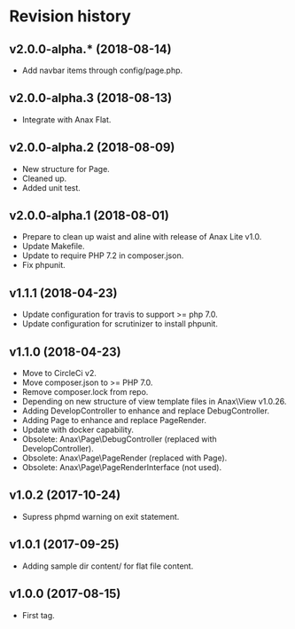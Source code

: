 Revision history
=================================



v2.0.0-alpha.* (2018-08-14)
---------------------------------

* Add navbar items through config/page.php.



v2.0.0-alpha.3 (2018-08-13)
---------------------------------

* Integrate with Anax Flat.



v2.0.0-alpha.2 (2018-08-09)
---------------------------------

* New structure for Page.
* Cleaned up.
* Added unit test.



v2.0.0-alpha.1 (2018-08-01)
---------------------------------

* Prepare to clean up waist and aline with release of Anax Lite v1.0.
* Update Makefile.
* Update to require PHP 7.2 in composer.json.
* Fix phpunit.



v1.1.1 (2018-04-23)
---------------------------------

* Update configuration for travis to support >= php 7.0.
* Update configuration for scrutinizer to install phpunit.



v1.1.0 (2018-04-23)
---------------------------------

* Move to CircleCi v2.
* Move composer.json to >= PHP 7.0.
* Remove composer.lock from repo.
* Depending on new structure of view template files in Anax\\View v1.0.26.
* Adding DevelopController to enhance and replace DebugController.
* Adding Page to enhance and replace PageRender.
* Update with docker capability.
* Obsolete: Anax\\Page\\DebugController (replaced with DevelopController).
* Obsolete: Anax\\Page\\PageRender (replaced with Page).
* Obsolete: Anax\\Page\\PageRenderInterface (not used).



v1.0.2 (2017-10-24)
---------------------------------

* Supress phpmd warning on exit statement.



v1.0.1 (2017-09-25)
---------------------------------

* Adding sample dir content/ for flat file content.



v1.0.0 (2017-08-15)
---------------------------------

* First tag.
